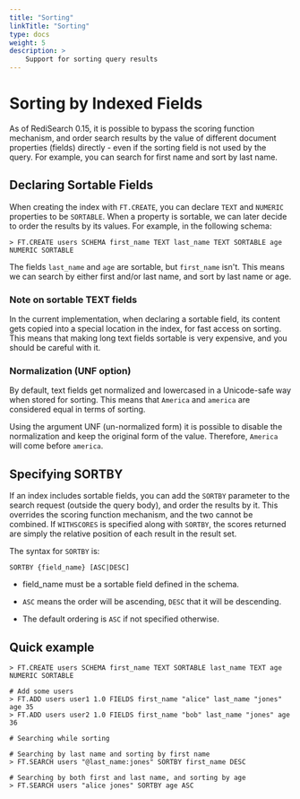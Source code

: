```yaml
---
title: "Sorting"
linkTitle: "Sorting"
type: docs
weight: 5
description: >
    Support for sorting query results
---
```


# Sorting by Indexed Fields

As of RediSearch 0.15, it is possible to bypass the scoring function mechanism, and order search results by the value of different document properties (fields) directly - even if the sorting field is not used by the query. For example, you can search for first name and sort by last name.

## Declaring Sortable Fields

When creating the index with `FT.CREATE`, you can declare `TEXT` and `NUMERIC` properties to be `SORTABLE`. When a property is sortable, we can later decide to order the results by its values. For example, in the following schema:

```
> FT.CREATE users SCHEMA first_name TEXT last_name TEXT SORTABLE age NUMERIC SORTABLE
```

The fields `last_name` and `age` are sortable, but `first_name` isn't. This means we can search by either first and/or last name, and sort by last name or age.

### Note on sortable TEXT fields

In the current implementation, when declaring a sortable field, its content gets copied into a special location in the index, for fast access on sorting. This means that making long text fields sortable is very expensive, and you should be careful with it.

### Normalization (UNF option)

By default, text fields get normalized and lowercased in a Unicode-safe way when stored for sorting. This means that `America` and `america` are considered equal in terms of sorting.

Using the argument UNF (un-normalized form) it is possible to disable the normalization and keep the original form of the value. Therefore, `America` will come before `america`.

## Specifying SORTBY

If an index includes sortable fields, you can add the `SORTBY` parameter to the search request (outside the query body), and order the results by it. This overrides the scoring function mechanism, and the two cannot be combined. If `WITHSCORES` is specified along with `SORTBY`, the scores returned are simply the relative position of each result in the result set.

The syntax for `SORTBY` is:

```
SORTBY {field_name} [ASC|DESC]
```

* field_name must be a sortable field defined in the schema.

* `ASC` means the order will be ascending, `DESC` that it will be descending.

* The default ordering is `ASC` if not specified otherwise.

## Quick example

```
> FT.CREATE users SCHEMA first_name TEXT SORTABLE last_name TEXT age NUMERIC SORTABLE

# Add some users
> FT.ADD users user1 1.0 FIELDS first_name "alice" last_name "jones" age 35
> FT.ADD users user2 1.0 FIELDS first_name "bob" last_name "jones" age 36

# Searching while sorting

# Searching by last name and sorting by first name
> FT.SEARCH users "@last_name:jones" SORTBY first_name DESC

# Searching by both first and last name, and sorting by age
> FT.SEARCH users "alice jones" SORTBY age ASC

```
